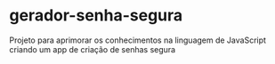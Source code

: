 # gerador-senha-segura
Projeto para aprimorar os conhecimentos na linguagem de JavaScript criando um app de criação de senhas segura 
